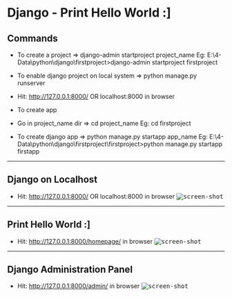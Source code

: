 # Django - Print Hello World :] 


## Commands

- To create a project
=> django-admin startproject project_name
Eg: E:\4-Data\python\django\firstproject>django-admin startproject firstproject

- To enable django project on local system
=> python manage.py runserver
- Hit: http://127.0.0.1:8000/ OR localhost:8000 in browser


- To create app 
- Go in project_name dir
=> cd project_name
Eg: cd firstproject
- To create django app
=> python manage.py startapp app_name
Eg: E:\4-Data\python\django\firstproject\firstproject>python manage.py startapp firstapp


---
## Django on Localhost 
- Hit: http://127.0.0.1:8000/ OR localhost:8000 in browser
<kbd>![screen-shot](https://trello-attachments.s3.amazonaws.com/5c8d0103d132df3081b9a52f/5cb82e5c083ddc62e16284f8/834f725c41d51a5acab20cef8f59261d/upload_18/4/2019_at_22_09_23.png)</kbd>

---
## Print Hello World :]
- Hit: http://127.0.0.1:8000/homepage/ in browser
<kbd>![screen-shot](https://trello-attachments.s3.amazonaws.com/5c8d0103d132df3081b9a52f/5cb82e5c083ddc62e16284f8/2235d5e9afe88e16c1da82375ded6f3f/upload_19/4/2019_at_00_34_18.png)</kbd>

---
## Django Administration Panel
- Hit: http://127.0.0.1:8000/admin/ in browser
<kbd>![screen-shot](https://trello-attachments.s3.amazonaws.com/5c8d0103d132df3081b9a52f/5cb82e5c083ddc62e16284f8/d1a5b1e03365d5bd07193819105641c0/upload_19/4/2019_at_15_42_29.png)</kbd>